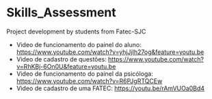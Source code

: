 # Skills_Assessment
Project development by students from Fatec-SJC 

 - Video de funcionamento do painel do aluno:
   https://www.youtube.com/watch?v=yhjJjIh27og&feature=youtu.be
 - Video de cadastro de questões: 
   https://www.youtube.com/watch?v=RhKBj-6On0U&feature=youtu.be
 - Video de funcionamento do painel da psicóloga:
   https://www.youtube.com/watch?v=R6PJgRTQCEw
 - Video de cadastro de uma FATEC: https://youtu.be/rAmVUOa0Bd4
